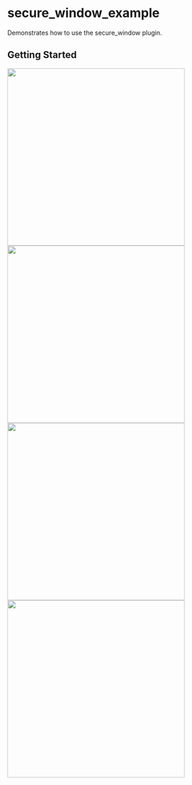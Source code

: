 # secure_window_example

Demonstrates how to use the secure_window plugin.

## Getting Started

<img src="https://raw.githubusercontent.com/neckaros/secure_window/master/example/screenshot/gate_off.jpg" height="400" /> <img src="https://raw.githubusercontent.com/neckaros/secure_window/master/example/screenshot/gate_on.jpg" height="400" /> <img src="https://raw.githubusercontent.com/neckaros/secure_window/master/android_appswitcher.JPG" height="400" /> <img src="https://raw.githubusercontent.com/neckaros/secure_window/master/Gate_ios.jpg" height="400" />